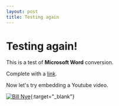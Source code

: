 ```yaml
---
layout: post
title: Testing again
---
```

Testing again!
=====================
This is a test of **Microsoft Word** conversion.

Complete with a [link](http://www.google.com/).

Now let's try embedding a Youtube video.

[![Bill Nye](https://img.youtube.com/vi/UtVJdPfm0F8/0.jpg)](https://www.youtube.com/watch?v=UtVJdPfm0F8){:target="_blank"}
